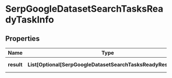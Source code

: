 # SerpGoogleDatasetSearchTasksReadyTaskInfo


## Properties

| Name | Type | Description | Notes |
|------------ | ------------- | ------------- | -------------|
**result** | **List[Optional[SerpGoogleDatasetSearchTasksReadyResultInfo]]** | array of results |[optional]|